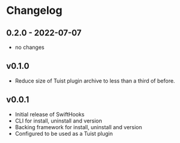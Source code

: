 # Changelog

## 0.2.0 - 2022-07-07

- no changes

## v0.1.0

- Reduce size of Tuist plugin archive to less than a third of before.

## v0.0.1

- Initial release of SwiftHooks
- CLI for install, uninstall and version
- Backing framework for install, uninstall and version
- Configured to be used as a Tuist plugin
